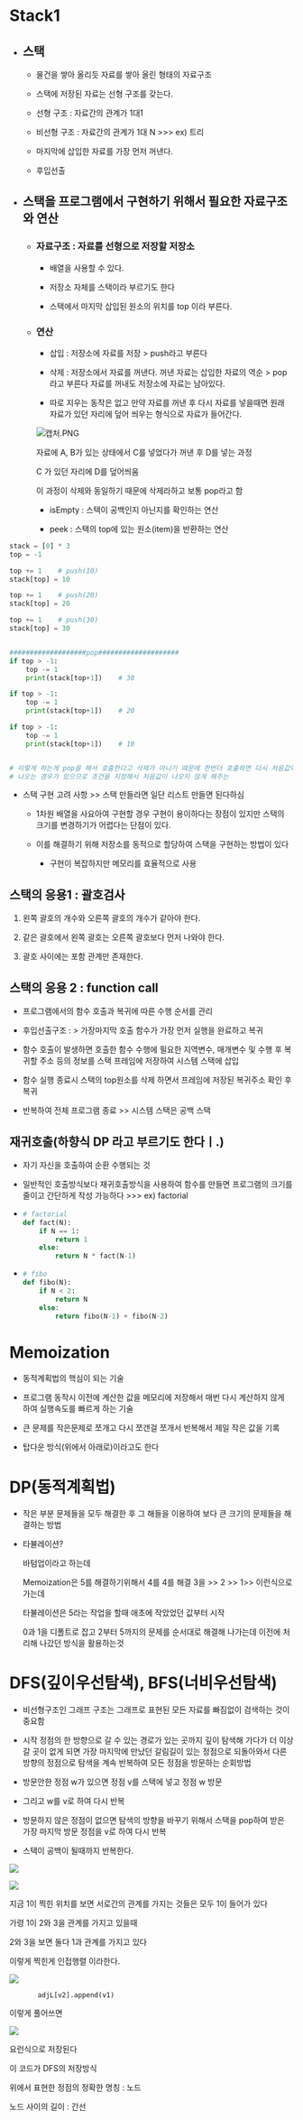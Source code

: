 # Stack1

- ## 스택
  
  - 물건을 쌓아 올리듯 자료를 쌓아 올린 형태의 자료구조
  
  - 스택에 저장된 자료는 선형 구조를 갖는다.
  
  - 선형 구조 : 자료간의 관계가 1대1
  
  - 비선형 구조 : 자료간의 관계가 1대 N >>> ex) 트리
  
  - 마지막에 삽입한 자료를 가장 먼저 꺼낸다.
  
  - 후입선출

- ## 스택을 프로그램에서 구현하기 위해서 필요한 자료구조와 연산
  
  - ### 자료구조 : 자료를 선형으로 저장할 저장소
    
    - 배열을 사용할 수 있다.
    
    - 저장소 자체를 스택이라 부르기도 한다
    
    - 스택에서 마지막 삽입된 원소의 위치를 top 이라 부른다.
  
  - ### 연산
    
    - 삽입 : 저장소에 자료를 저장 > push라고 부른다
    
    - 삭제 : 저장소에서 자료를 꺼낸다. 꺼낸 자료는 삽입한 자료의 역순 > pop라고 부른다 자료를 꺼내도 저장소에 자료는 남아있다.
    
    - 따로 지우는 동작은 없고 만약 자료를 꺼낸 후 다시 자료를 넣을때면 원래 자료가 있던 자리에 덮어 씌우는 형식으로 자료가 들어간다.
    
    ![캡처.PNG](algorithm_05(stack)_assets/0dda280ce6df00ae682e0a2ba8f9e23336d59141.PNG)
    
    자료에 A, B가 있는 상태에서 C를 넣었다가 꺼낸 후 D를 넣는 과정
    
    C 가 있던 자리에 D를 덮어씌움
    
    이 과정이 삭제와 동일하기 때문에 삭제라하고 보통 pop라고 함
    
    - isEmpty : 스택이 공백인지 아닌지를 확인하는 연산
    
    - peek : 스택의 top에 있는 원소(item)을 반환하는 연산

```python
stack = [0] * 3
top = -1

top += 1    # push(10)
stack[top] = 10

top += 1    # push(20)
stack[top] = 20

top += 1    # push(30)
stack[top] = 30


###################pop####################
if top > -1:
    top -= 1
    print(stack[top+1])    # 30

if top > -1:
    top -= 1
    print(stack[top+1])    # 20

if top > -1:
    top -= 1
    print(stack[top+1])    # 10


# 이렇게 하는게 pop을 해서 호출한다고 삭제가 아니기 때문에 한번더 호출하면 다시 처음값이
# 나오는 경우가 있으므로 조건을 지정해서 처음값이 나오지 않게 해주는 
```

- 스택 구현 고려 사항 >> 스택 만들라면 일단 리스트 만들면 된다하심
  
  - 1차원 배열을 사요아여 구현할 경우 구현이 용이하다는 장점이 있지만 스택의 크기를 변경하기가 어렵다는 단점이 있다.
  
  - 이를 해결하기 위해 저장소를 동적으로 할당하여 스택을 구현하는 방법이 있다
    
    - 구현이 복잡하지만 메모리를 효율적으로 사용

## 스택의 응용1 : 괄호검사

1. 왼쪽 괄호의 개수와 오른쪽 괄호의 개수가 같아야 한다.

2. 같은 괄호에서 왼쪽 괄호는 오른쪽 괄호보다 먼저 나와야 한다.

3. 괄호 사이에는 포함 관계만 존재한다.

## 스택의 응용 2 : function call

- 프로그램에서의 함수 호출과 복귀에 따른 수행 순서를 관리

- 후입선출구조 : > 가장마지막 호출 함수가 가장 먼저 실행을 완료하고 복귀

- 함수 호출이 발생하면 호출한 함수 수행에 필요한 지역변수, 매개변수 및 수행 후 복귀할 주소 등의 정보를 스택 프레임에 저장하여 시스템 스택에 삽입

- 함수 실행 종료시 스택의 top원소를 삭제 하면서 프레임에 저장된 복귀주소 확인 후 복귀

- 반복하여 전체 프로그램 종료 >> 시스템 스택은 공백 스택

## 재귀호출(하향식 DP 라고 부르기도 한다ㅣ.)

- 자기 자신을 호출하여 순환 수행되는 것

- 일반적인 호출방식보다 재귀호출방식을 사용하여 함수를 만들면 프로그램의 크기를 줄이고 간단하게 작성 가능하다 >>> ex) factorial

- ```python
  # factorial
  def fact(N):
      if N == 1:
          return 1
      else:
          return N * fact(N-1)
  ```

- ```python
  # fibo
  def fibo(N):
      if N < 2:
          return N
      else:
          return fibo(N-1) + fibo(N-2)
  ```



# Memoization

- 동적계획법의 핵심이 되는 기술

- 프로그램 동작시 이전에 계산한 값을 메모리에 저장해서 매번 다시 계산하지 않게 하여 실행속도를 빠르게 하는 기술

- 큰 문제를 작은문제로 쪼개고 다시 쪼갠걸 쪼개서 반복해서 제일 작은 값을 기록

- 탑다운 방식(위에서 아래로)이라고도 한다



# DP(동적계획법)

- 작은 부분 문제들을 모두 해결한 후 그 해들을 이용하여 보다 큰 크기의 문제들을 해결하는 방법

- 타뷸레이션?
  
  바텀업이라고 하는데
  
  Memoization은 5를 해결하기위해서 4를 4를 해결 3을 >> 2 >> 1>> 이런식으로 가는데
  
  타뷸레이션은 5라는 작업을 할때 애초에 작았었던 값부터 시작
  
  0과 1을 디폴트로 잡고 2부터 5까지의 문제를 순서대로 해결해 나가는데 이전에 처리해 나갔던 방식을 활용하는것



# DFS(깊이우선탐색), BFS(너비우선탐색)

- 비선형구조인 그래프 구조는 그래프로 표현된 모든 자료를 빠짐없이 검색하는 것이 중요함

- 시작 정점의 한 방향으로 갈 수 있는 경로가 있는 곳까지 깊이 탐색해 가다가 더 이상 갈 곳이 없게 되면 가장 마지막에 만났던 갈림길이 있는 정점으로 되돌아와서 다른 방향의 정점으로 탐색을 계속 반복하여 모든 정점을 방문하는 순회방법



- 방문안한 정점 w가 있으면 정점 v를 스택에 넣고 정점 w 방문

- 그리고 w를 v로 하여 다시 반복

- 방문하지 않은 정점이 없으면 탐색의 방향을 바꾸기 위해서 스택을 pop하여 받은 가장 마지막 방문 정점을 v로 하여 다시 반복

- 스택이 공백이 될때까지 반복한다.

![](algorithm_05(stack)_assets/2023-02-14-10-54-39-image.png)

![](algorithm_05(stack)_assets/2023-02-14-10-57-40-image.png)

지금 1이 찍힌 위치를 보면 서로간의 관계를 가지는 것들은 모두 1이 들어가 있다

가령 1이 2와 3을 관계를 가지고 있을때

2와 3을 보면 둘다 1과 관계를 가지고 있다

이렇게 찍힌게 인접행렬 이라한다.

![](algorithm_05(stack)_assets/2023-02-14-10-59-16-image.png)

`       adjL[v2].append(v1)`

이렇게 풀어쓰면

![](algorithm_05(stack)_assets/2023-02-14-11-00-24-image.png)

요런식으로 저장된다

이 코드가 DFS의 저장방식

위에서 표현한 정점의 정확한 명칭 : 노드

노드 사이의 길이 : 간선

